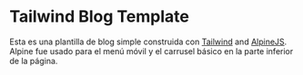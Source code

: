 # Tailwind Blog Template

Esta es una plantilla de blog simple construida con [Tailwind](https://tailwindcss.com/) and [AlpineJS](https://github.com/alpinejs/alpine). Alpine fue usado para el menú móvil y el carrusel básico en la parte inferior de la página.

<!-- Ver el blog demo [aquí](https://tailwind-blog-demo.dgrzyb.me) y el post demo [aquí](https://tailwind-blog-demo.dgrzyb.me/post.html) 😎 -->